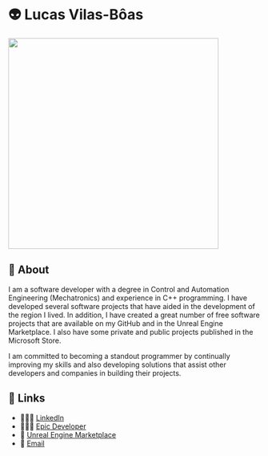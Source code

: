 # 👽 Lucas Vilas-Bôas

[<img width="420" src="https://github-readme-stats.vercel.app/api?username=lucoiso&include_all_commits=true&count_private=true&show_icons=true&theme=dark">](https://github.com/lucoiso/) 

## 🥸 About

I am a software developer with a degree in Control and Automation Engineering (Mechatronics) and experience in C++ programming. I have developed several software projects that have aided in the development of the region I lived. In addition, I have created a great number of free software projects that are available on my GitHub and in the Unreal Engine Marketplace. I also have some private and public projects published in the Microsoft Store.

I am committed to becoming a standout programmer by continually improving my skills and also developing solutions that assist other developers and companies in building their projects.

## 🔗 Links
* 👨🏻‍💼 [LinkedIn](https://www.linkedin.com/in/lucoiso/)
* 👨🏻‍💻 [Epic Developer](https://dev.epicgames.com/community/profile/4ePp/lucoiso/)
* 🔖 [Unreal Engine Marketplace](https://unrealengine.com/marketplace/en-US/profile/Lucoiso)
* 📧 [Email](mailto:contatolukevboas@gmail.com)  

